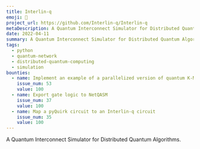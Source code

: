 ```yaml
---
title: Interlin-q
emoji: 🤖
project_url: https://github.com/Interlin-q/Interlin-q
metaDescription: A Quantum Interconnect Simulator for Distributed Quantum Algorithms
date: 2022-04-11
summary: A Quantum Interconnect Simulator for Distributed Quantum Algorithms
tags:
  - python
  - quantum-network
  - distributed-quantum-computing
  - simulation
bounties:
  - name: Implement an example of a parallelized version of quantum K-Means clustering
    issue_num: 53
    value: 100
  - name: Export gate logic to NetQASM
    issue_num: 37
    value: 100
  - name: Map a pyQuirk circuit to an Interlin-q circuit
    issue_num: 35
    value: 100
---
```


A Quantum Interconnect Simulator for Distributed Quantum Algorithms.
